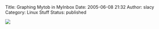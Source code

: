 Title: Graphing Mytob in MyInbox
Date: 2005-06-08 21:32
Author: slacy
Category: Linux Stuff
Status: published

![](http://slacy.com/blog/wp-content/test3.png)
